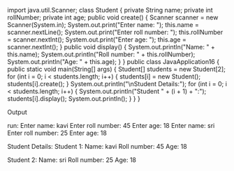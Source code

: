 import java.util.Scanner;
class Student {
    private String name;
    private int rollNumber;
    private int age;
    public void create() {
        Scanner scanner = new Scanner(System.in);
        System.out.print("Enter name: ");
        this.name = scanner.nextLine();
        System.out.print("Enter roll number: ");
        this.rollNumber = scanner.nextInt();
        System.out.print("Enter age: ");
        this.age = scanner.nextInt();
    }
    public void display() {
        System.out.println("Name: " + this.name);
        System.out.println("Roll number: " + this.rollNumber);
        System.out.println("Age: " + this.age);
    }
}
public class JavaApplication16 {
    public static void main(String[] args) {
        Student[] students = new Student[2];
        for (int i = 0; i < students.length; i++) {
            students[i] = new Student();
            students[i].create();
        }
        System.out.println("\nStudent Details:");
        for (int i = 0; i < students.length; i++) {
            System.out.println("Student " + (i + 1) + ":");
            students[i].display();
            System.out.println();
        }
    }
} 

Output

run:
Enter name: kavi
Enter roll number: 45
Enter age: 18
Enter name: sri
Enter roll number: 25
Enter age: 18

Student Details:
Student 1:
Name: kavi
Roll number: 45
Age: 18

Student 2:
Name: sri
Roll number: 25
Age: 18
